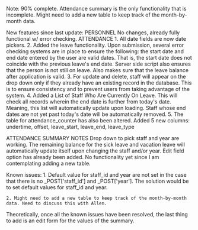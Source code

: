 Note: 90% complete. Attendance summary is the only functionality that is incomplete. Might need to add a new table
to keep track of the month-by-month data. 

New features since last update:
  PERSONNEL
    No changes, already fully functional w/ error checking.
  ATTENDANCE
    1. All date fields are now date pickers.
    2. Added the leave functionality. Upon submission, several error checking systems are in place to ensure the following:
        the start date and end date entered by the user are valid dates. That is, the start date does not coincide with the previous
        leave's end date. Server side script also ensures that the person is not still on leave. Also makes sure that the leave balance
        after application is valid. 
    3. For update and delete, staff will appear on the drop down only if they already have an existing record in the database. This is to
        ensure consistency and to prevent users from taking advantage of the system.
    4. Added a List of Staff Who Are Currently On Leave. This will check all records wherein the end date is further from today's date.
        Meaning, this list will automatically update upon loading. Staff whose end dates are not yet past today's date will be automatically
        removed.
    5. The table for attendance_counter has also been altered. Added 5 new columns: undertime, offset, leave_start, leave_end, leave_type 
    
ATTENDANCE SUMMARY NOTES
  Drop down to pick staff and year are working. The remaining balance for the sick leave and vacation leave will automatically
  update itself upon changing the staff and/or year. Edit field option has already been added. No functionality yet since I am
  contemplating adding a new table. 
  
  Known issues:
    1. Default value for staff_id and year are not set in the case that there is no _POST['staff_id'] and _POST['year'].
    The solution would be to set default values for staff_id and year. 
    
    2. Might need to add a new table to keep track of the month-by-month data. Need to discuss this with Allen. 
    
  Theoretically, once all the known issues have been resolved, the last thing to add is an edit form for the values of the summary.
  
  
